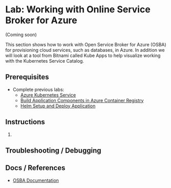 # Lab: Working with Online Service Broker for Azure

(Coming soon)

This section shows how to work with Open Service Broker for Azure (OSBA) for provisioning cloud services, such as databases, in Azure. In addition we will look at a tool from Bitnami called Kube Apps to help visualize working with the Kubernetes Service Catalog.

## Prerequisites

* Complete previous labs:
    * [Azure Kubernetes Service](../create-aks-cluster/README.md)
    * [Build Application Components in Azure Container Registry](../build-application/README.md)
    * [Helm Setup and Deploy Application](../helm-setup-deploy/README.md)

## Instructions

1. 

## Troubleshooting / Debugging



## Docs / References

* [OSBA Documentation](https://github.com/azure/open-service-broker-azure)


